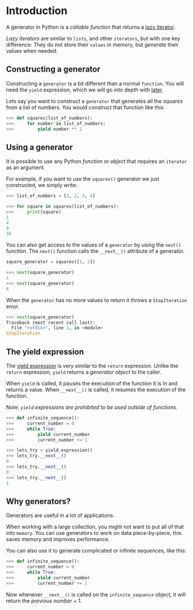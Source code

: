 # Introduction

A generator in Python is a _callable function_ that returns a [lazy iterator](https://en.wikipedia.org/wiki/Lazy_evaluation).

_Lazy iterators_ are similar to `lists`, and other `iterators`, but with one key difference: They do not store their `values` in memory, but _generate_ their values when needed.

## Constructing a generator

Constructing a `generator` is a bit different than a normal `function`. You will need the `yield` expression, which we will go into depth with [later](#the-yield-expression).

Lets say you want to construct a `generator` that generates all the _squares_ from a list of numbers. You would construct that function like this:

```python
>>> def squares(list_of_numbers):
>>>     for number in list_of_numbers:
>>>         yield number ** 2
```

## Using a generator

It is possible to use any Python _function_ or _object_ that requires an `iterator` as an argument.

For example, if you want to use the `squares()` generator we just constructed, we simply write:


```python
>>> list_of_numbers = [1, 2, 3, 4]

>>> for square in squares(list_of_numbers):
>>>     print(square)
1
4
9
16
```

You can also get access to the values of a `generator` by using the `next()` function. The `next()` function calls the `__next__()` attribute of a generator.

```python
square_generator = squares([1, 2])

>>> next(square_generator)
1
>>> next(square_generator)
4
```

When the `generator` has no more values to return it throws a `StopIteration` error.

```python
>>> next(square_generator)
Traceback (most recent call last):
  File "<stdin>", line 1, in <module>
StopIteration
```

## The yield expression

The [yield expression](https://docs.python.org/3.8/reference/expressions.html#yield-expressions) is very similar to the `return` expression. Unlike the `return` expression, `yield` returns a _generator object_ to the caller.

When `yield` is called, it pauses the execution of the function it is in and returns a value. When `__next__()` is called, it resumes the execution of the function.

Note: _`yield` expressions are prohibited to be used outside of functions._

```python
>>> def infinite_sequence():
>>>     current_number = 0
>>>     while True:
>>>         yield current_number
>>>         current_number += 1

>>> lets_try = yield_expression()
>>> lets_try.__next__()
0
>>> lets_try.__next__()
0
>>> lets_try.__next__()
1
```

## Why generators?

Generators are useful in a lot of applications.

When working with a large collection, you might not want to put all of that into `memory`. You can use generators to work on data piece-by-piece, this saves memory and improves performance.

You can also use it to generate complicated or infinite sequences, like this:

```python
>>> def infinite_sequence():
>>>     current_number = 0
>>>     while True:
>>>         yield current_number
>>>         current_number += 1
```

Now whenever `__next__()` is called on the `infinite_sequence` object, it will return the _previous number_ + 1.
